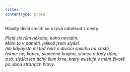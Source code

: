 ```yaml
---
title: ''
contentType: prose
---
```


Hlasitý dívčí smích se ozývá odněkud z cesty.

_Platil slovům někoho, koho nevidím.  
Mám to v paměti, jelikož jsem slyšel.  
Ale kdybyste mi teď řekli o dívčím smíchu na cestě,  
řeknu: ne, kopce, slunečná krajina, slunce a tady dům,  
a já, slyšící jen tichý šum krve, který existuje v mém životě  
po obou stranách hlavy._
